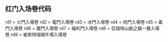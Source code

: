 ## 红门入场卷代码

rd1 = 火門入場卷
rd2 = 電門入場卷
rd3 = 冰門入場卷
rd4 = 肉門入場卷
rd5 = 毒門入場卷
rd6 = 魔門入場卷
rd7 = 福利門入場卷
rd8 = 亞瑞特山脈之巔一層入場卷
rd9 = 崔斯特瑞姆牛場入場卷
